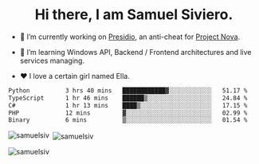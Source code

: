 <h1 align="center">Hi there, I am Samuel Siviero.</h1>

- 🔭 I’m currently working on [Presidio](https://presidio.ac), an anti-cheat for [Project Nova](https://discord.gg/novafn).

- 🌱 I’m learning Windows API, Backend / Frontend architectures and live services managing.

- ❤️ I love a certain girl named Ella.

<!--START_SECTION:waka-->

```txt
Python          3 hrs 40 mins   ████████████▓░░░░░░░░░░░░   51.17 %
TypeScript      1 hr 46 mins    ██████▒░░░░░░░░░░░░░░░░░░   24.84 %
C#              1 hr 13 mins    ████▒░░░░░░░░░░░░░░░░░░░░   17.15 %
PHP             12 mins         ▓░░░░░░░░░░░░░░░░░░░░░░░░   02.99 %
Binary          6 mins          ▒░░░░░░░░░░░░░░░░░░░░░░░░   01.54 %
```

<!--END_SECTION:waka-->

<p><img align="left" src="https://github-readme-stats.vercel.app/api/top-langs?username=samuelsiv&show_icons=true&locale=en&layout=compact&theme=radical" alt="samuelsiv" /></p>

<p>&nbsp;<img align="center" src="https://github-readme-stats.vercel.app/api?username=samuelsiv&show_icons=true&locale=en&theme=radical" alt="samuelsiv" /></p>
<p align="left"> <img src="https://komarev.com/ghpvc/?username=samuelsiv&label=Profile%20views&color=0e75b6&style=flat" alt="samuelsiv" /> </p>
